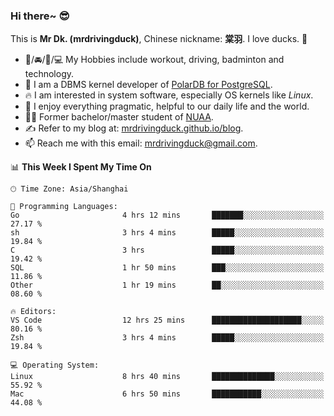 ### Hi there~ 😎

This is **Mr Dk. (mrdrivingduck)**, Chinese nickname: **棠羽**. I love ducks. 🦆

- 💪/🚘/🏸/💻 My Hobbies include workout, driving, badminton and technology.
- 🍊 I am a DBMS kernel developer of [PolarDB for PostgreSQL](https://github.com/ApsaraDB/PolarDB-for-PostgreSQL).
- 🔥 I am interested in system software, especially OS kernels like *Linux*.
- 🔧 I enjoy everything pragmatic, helpful to our daily life and the world.
- 👨‍🎓 Former bachelor/master student of [NUAA](https://en.wikipedia.org/wiki/Nanjing_University_of_Aeronautics_and_Astronautics).
- ✍ Refer to my blog at: [mrdrivingduck.github.io/blog](https://mrdrivingduck.github.io/blog/).
- 📫 Reach me with this email: [mrdrivingduck@gmail.com](mailto:mrdrivingduck@gmail.com).

<!--START_SECTION:waka-->
📊 **This Week I Spent My Time On** 

```text
🕑︎ Time Zone: Asia/Shanghai

💬 Programming Languages: 
Go                       4 hrs 12 mins       ███████░░░░░░░░░░░░░░░░░░   27.17 % 
sh                       3 hrs 4 mins        █████░░░░░░░░░░░░░░░░░░░░   19.84 % 
C                        3 hrs               █████░░░░░░░░░░░░░░░░░░░░   19.42 % 
SQL                      1 hr 50 mins        ███░░░░░░░░░░░░░░░░░░░░░░   11.86 % 
Other                    1 hr 19 mins        ██░░░░░░░░░░░░░░░░░░░░░░░   08.60 % 

🔥 Editors: 
VS Code                  12 hrs 25 mins      ████████████████████░░░░░   80.16 % 
Zsh                      3 hrs 4 mins        █████░░░░░░░░░░░░░░░░░░░░   19.84 % 

💻 Operating System: 
Linux                    8 hrs 40 mins       ██████████████░░░░░░░░░░░   55.92 % 
Mac                      6 hrs 50 mins       ███████████░░░░░░░░░░░░░░   44.08 % 
```


<!--END_SECTION:waka-->

<!-- ![Mr Dk.'s GitHub Stats](https://github-readme-stats.vercel.app/api?username=mrdrivingduck&count_private&show_icons=true&theme=buefy) -->

<!-- ![Most Used Languages](https://github-readme-stats.vercel.app/api/top-langs/?username=mrdrivingduck&exclude_repo=mips32-CPU,snort-tcp-socket&theme=buefy&layout=compact&langs_count=10) -->


<!--
**mrdrivingduck/mrdrivingduck** is a ✨ _special_ ✨ repository because its `README.md` (this file) appears on your GitHub profile.

Here are some ideas to get you started:

- 🔭 I’m currently working on ...
- 🌱 I’m currently learning ...
- 👯 I’m looking to collaborate on ...
- 🤔 I’m looking for help with ...
- 💬 Ask me about ...
- 📫 How to reach me: ...
- 😄 Pronouns: ...
- ⚡ Fun fact: ...
-->
